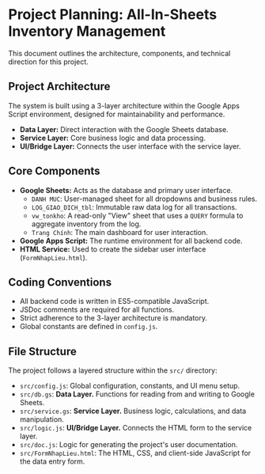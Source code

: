 # Project Planning: All-In-Sheets Inventory Management

This document outlines the architecture, components, and technical direction for this project.

## Project Architecture
The system is built using a 3-layer architecture within the Google Apps Script environment, designed for maintainability and performance.

*   **Data Layer:** Direct interaction with the Google Sheets database.
*   **Service Layer:** Core business logic and data processing.
*   **UI/Bridge Layer:** Connects the user interface with the service layer.

## Core Components
*   **Google Sheets:** Acts as the database and primary user interface.
    *   `DANH MUC`: User-managed sheet for all dropdowns and business rules.
    *   `LOG_GIAO_DICH_tbl`: Immutable raw data log for all transactions.
    *   `vw_tonkho`: A read-only "View" sheet that uses a `QUERY` formula to aggregate inventory from the log.
    *   `Trang Chính`: The main dashboard for user interaction.
*   **Google Apps Script:** The runtime environment for all backend code.
*   **HTML Service:** Used to create the sidebar user interface (`FormNhapLieu.html`).

## Coding Conventions
*   All backend code is written in ES5-compatible JavaScript.
*   JSDoc comments are required for all functions.
*   Strict adherence to the 3-layer architecture is mandatory.
*   Global constants are defined in `config.js`.

## File Structure
The project follows a layered structure within the `src/` directory:
*   `src/config.js`: Global configuration, constants, and UI menu setup.
*   `src/db.gs`: **Data Layer.** Functions for reading from and writing to Google Sheets.
*   `src/service.gs`: **Service Layer.** Business logic, calculations, and data manipulation.
*   `src/logic.js`: **UI/Bridge Layer.** Connects the HTML form to the service layer.
*   `src/doc.js`: Logic for generating the project's user documentation.
*   `src/FormNhapLieu.html`: The HTML, CSS, and client-side JavaScript for the data entry form.